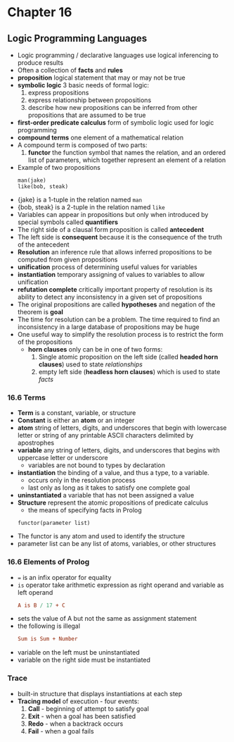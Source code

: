 # Chapter 16
## Logic Programming Languages
- Logic programming / declarative languages use logical inferencing to produce results
- Often a collection of **facts** and **rules**
- **proposition** logical statement that may or may not be true
- **symbolic logic** 3 basic needs of formal logic:
    1. express propositions
    2. express relationship between propositions
    3. describe how new propositions can be inferred from other propositions that are assumed to be true
- **first-order predicate calculus** form of symbolic logic used for logic programming
- **compound terms** one element of a mathematical relation
- A compound term is composed of two parts:
    1. **functor** the function symbol that names the relation, and an ordered list of parameters, which together represent an element of a relation
- Example of two propositions
    ```
    man(jake)
    like(bob, steak)
    ```
- {jake} is a 1-tuple in the relation named `man`
- {bob, steak} is a 2-tuple in the relation named `like`
- Variables can appear in propositions but only when introduced by special symbols called **quantifiers**
- The right side of a clausal form proposition is called **antecedent**
- The left side is **consequent** because it is the consequence of the truth of the antecedent
- **Resolution** an inference rule that allows inferred propositions to be computed from given propositions
- **unification** process of determining useful values for variables
- **instantiation** temporary assigning of values to variables to allow unification
- **refutation complete** critically important property of resolution is its ability to detect any inconsistency in a given set of propositions
- The original propositions are called **hypotheses** and negation of the theorem is **goal**
- The time for resolution can be a problem. The time required to find an inconsistency in a large database of propositions may be huge
- One useful way to simplify the resolution process is to restrict the form of the propositions
    - **horn clauses** only can be in one of two forms:
        1. Single atomic proposition on the left side (called **headed horn clauses**) used to state *relationships*
        2. empty left side (**headless horn clauses**) which is used to state *facts*
### 16.6 Terms
- **Term** is a constant, variable, or structure
- **Constant** is either an **atom** or an integer
- **atom** string of letters, digits, and underscores that begin with lowercase letter or string of any printable ASCII characters delimited by apostrophes
- **variable** any string of letters, digits, and underscores that begins with uppercase letter or underscore
    - variables are not bound to types by declaration
- **instantiation** the binding of a value, and thus a type, to a variable.
    - occurs only in the resolution process
    - last only as long as it takes to satisfy one complete goal
- **uninstantiated** a variable that has not been assigned a value
- **Structure** represent the atomic propositions of predicate calculus
    - the means of specifying facts in Prolog
    ```
    functor(parameter list)
    ```
- The functor is any atom and used to identify the structure
- parameter list can be any list of atoms, variables, or other structures
### 16.6 Elements of Prolog
- `=` is an infix operator for equality
- `is` operator take arithmetic expression as right operand and variable as left operand
    ```prolog
    A is B / 17 + C
    ```
- sets the value of A but not the same as assignment statement
- the following is illegal
    ```prolog
    Sum is Sum + Number
    ```
- variable on the left must be uninstantiated
- variable on the right side must be instantiated
### Trace
- built-in structure that displays instantiations at each step
- **Tracing model** of execution - four events:
    1. **Call** - beginning of attempt to satisfy goal
    2. **Exit** - when a goal has been satisfied
    3. **Redo** - when a backtrack occurs
    4. **Fail** - when a goal fails
